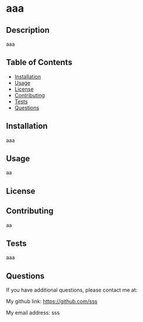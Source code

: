 # aaa 
  
## Description

aaa

## Table of Contents

- [Installation](#installation)
- [Usage](#usage)
- [License](#license)
- [Contributing](#contributing)
- [Tests](#tests)
- [Questions](#questions)

## Installation

aaa

## Usage

aa

## License



## Contributing

aa

## Tests

aaa

## Questions

If you have additional questions, please contact me at: 

My github link: https://github.com/sss

My email address: sss
